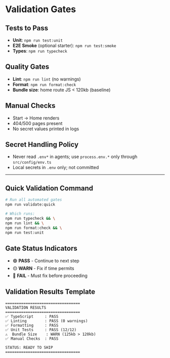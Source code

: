 # Validation Gates

## Tests to Pass
- **Unit**: `npm run test:unit`
- **E2E Smoke** (optional starter): `npm run test:smoke`
- **Types**: `npm run typecheck`

## Quality Gates
- **Lint**: `npm run lint` (no warnings)
- **Format**: `npm run format:check`
- **Bundle size**: home route JS < 120kb (baseline)

## Manual Checks
- Start → Home renders
- 404/500 pages present
- No secret values printed in logs

## Secret Handling Policy
- Never read `.env*` in agents; use `process.env.*` only through `src/config/env.ts`
- Local secrets in `.env` only; not committed

---

## Quick Validation Command
```bash
# Run all automated gates
npm run validate:quick

# Which runs:
npm run typecheck && \
npm run lint && \
npm run format:check && \
npm run test:unit
```

## Gate Status Indicators
- 🟢 **PASS** - Continue to next step
- 🟡 **WARN** - Fix if time permits
- 🔴 **FAIL** - Must fix before proceeding

## Validation Results Template
```
=================================
VALIDATION RESULTS
=================================
✅ TypeScript     : PASS
✅ Linting        : PASS (0 warnings)
✅ Formatting     : PASS
✅ Unit Tests     : PASS (12/12)
⚠️  Bundle Size    : WARN (125kb > 120kb)
✅ Manual Checks  : PASS

STATUS: READY TO SHIP
=================================
```